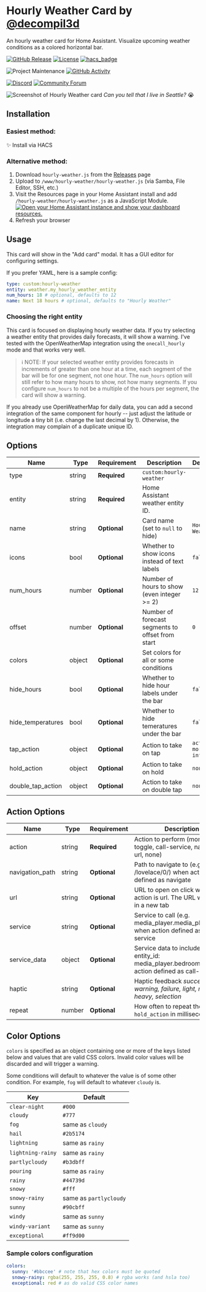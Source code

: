 # Hourly Weather Card by [@decompil3d](https://www.github.com/decompil3d)

An hourly weather card for Home Assistant. Visualize upcoming weather conditions as a colored horizontal bar.

[![GitHub Release][releases-shield]][releases]
[![License][license-shield]](LICENSE.md)
[![hacs_badge](https://img.shields.io/badge/HACS-Default-orange.svg?style=for-the-badge)](https://github.com/hacs/integration)

![Project Maintenance][maintenance-shield]
[![GitHub Activity][commits-shield]][commits]

[![Discord][discord-shield]][discord]
[![Community Forum][forum-shield]][forum]

![Screenshot of Hourly Weather card](hourly-weather.png)
_Can you tell that I live in Seattle?_ 😭

## Installation

### Easiest method:

✨ Install via HACS

### Alternative method:

1. Download `hourly-weather.js` from the [Releases][releases] page
2. Upload to `/www/hourly-weather/hourly-weather.js` (via Samba, File Editor, SSH, etc.)
3. Visit the Resources page in your Home Assistant install and add `/hourly-weather/hourly-weather.js` as a
   JavaScript Module.
   [![Open your Home Assistant instance and show your dashboard resources.](https://my.home-assistant.io/badges/lovelace_resources.svg)](https://my.home-assistant.io/redirect/lovelace_resources/)
4. Refresh your browser

## Usage

This card will show in the "Add card" modal. It has a GUI editor for configuring settings.

If you prefer YAML, here is a sample config:

```yaml
type: custom:hourly-weather
entity: weather.my_hourly_weather_entity
num_hours: 18 # optional, defaults to 12
name: Next 18 hours # optional, defaults to "Hourly Weather"
```

### Choosing the right entity

This card is focused on displaying hourly weather data. If you try selecting a weather entity that provides daily
forecasts, it will show a warning. I've tested with the OpenWeatherMap integration using the `onecall_hourly` mode and
that works very well.

> ℹ️ NOTE: If your selected weather entity provides forecasts in increments of greater than one hour at a time, each
> segment of the bar will be for one segment, not one hour. The `num_hours` option will still refer to how many hours
> to show, not how many segments. If you configure `num_hours` to not be a multiple of the hours per segment, the card
> will show a warning.

If you already use OpenWeatherMap for daily data, you can add a second integration of the same
component for hourly -- just adjust the latitude or longitude a tiny bit (i.e. change the last decimal by 1).
Otherwise, the integration may complain of a duplicate unique ID.

## Options

| Name              | Type   | Requirement  | Description                                      | Default             |
| ----------------- | ------ | ------------ | ------------------------------------------------ | ------------------- |
| type              | string | **Required** | `custom:hourly-weather`                          |                     |
| entity            | string | **Required** | Home Assistant weather entity ID.                |                     |
| name              | string | **Optional** | Card name (set to `null` to hide)                | `Hourly Weather`    |
| icons             | bool   | **Optional** | Whether to show icons instead of text labels     | `false`             |
| num_hours         | number | **Optional** | Number of hours to show (even integer >= 2)      | `12`                |
| offset            | number | **Optional** | Number of forecast segments to offset from start | `0`                 |
| colors            | object | **Optional** | Set colors for all or some conditions            |                     |
| hide_hours        | bool   | **Optional** | Whether to hide hour labels under the bar        | `false`             |
| hide_temperatures | bool   | **Optional** | Whether to hide temeratures under the bar        | `false`             |
| tap_action        | object | **Optional** | Action to take on tap                            | `action: more-info` |
| hold_action       | object | **Optional** | Action to take on hold                           | `none`              |
| double_tap_action | object | **Optional** | Action to take on double tap                     | `none`              |

## Action Options

| Name            | Type   | Requirement  | Description                                                                                        | Default     |
| --------------- | ------ | ------------ | -------------------------------------------------------------------------------------------------- | ----------- |
| action          | string | **Required** | Action to perform (more-info, toggle, call-service, navigate url, none)                            | `more-info` |
| navigation_path | string | **Optional** | Path to navigate to (e.g. /lovelace/0/) when action defined as navigate                            | `none`      |
| url             | string | **Optional** | URL to open on click when action is url. The URL will open in a new tab                            | `none`      |
| service         | string | **Optional** | Service to call (e.g. media_player.media_play_pause) when action defined as call-service           | `none`      |
| service_data    | object | **Optional** | Service data to include (e.g. entity_id: media_player.bedroom) when action defined as call-service | `none`      |
| haptic          | string | **Optional** | Haptic feedback _success, warning, failure, light, medium, heavy, selection_                       | `none`      |
| repeat          | number | **Optional** | How often to repeat the `hold_action` in milliseconds.                                             | `none`      |

## Color Options

`colors` is specified as an object containing one or more of the keys listed below and values that are valid CSS
colors. Invalid color values will be discarded and will trigger a warning.

Some conditions will default to whatever the value is of some other condition. For example, `fog` will default to
whatever `cloudy` is.

| Key               | Default                |
| ----------------- | ---------------------- |
| `clear-night`     | `#000`                 |
| `cloudy`          | `#777`                 |
| `fog`             | same as `cloudy`       |
| `hail`            | `#2b5174`              |
| `lightning`       | same as `rainy`        |
| `lightning-rainy` | same as `rainy`        |
| `partlycloudy`    | `#b3dbff`              |
| `pouring`         | same as `rainy`        |
| `rainy`           | `#44739d`              |
| `snowy`           | `#fff`                 |
| `snowy-rainy`     | same as `partlycloudy` |
| `sunny`           | `#90cbff`              |
| `windy`           | same as `sunny`        |
| `windy-variant`   | same as `sunny`        |
| `exceptional`     | `#ff9d00`              |

### Sample colors configuration

```yaml
colors:
  sunny: '#bbccee' # note that hex colors must be quoted
  snowy-rainy: rgba(255, 255, 255, 0.8) # rgba works (and hsla too)
  exceptional: red # as do valid CSS color names
```

[commits-shield]: https://img.shields.io/github/commit-activity/y/decompil3d/lovelace-hourly-weather.svg?style=for-the-badge
[commits]: https://github.com/decompil3d/lovelace-hourly-weather/commits/master
[devcontainer]: https://code.visualstudio.com/docs/remote/containers
[discord]: https://discord.gg/5e9yvq
[discord-shield]: https://img.shields.io/discord/330944238910963714.svg?style=for-the-badge
[forum-shield]: https://img.shields.io/badge/community-forum-brightgreen.svg?style=for-the-badge
[forum]: https://community.home-assistant.io/c/projects/frontend
[license-shield]: https://img.shields.io/github/license/decompil3d/lovelace-hourly-weather.svg?style=for-the-badge
[maintenance-shield]: https://img.shields.io/maintenance/yes/2022.svg?style=for-the-badge
[releases-shield]: https://img.shields.io/github/release/decompil3d/lovelace-hourly-weather.svg?style=for-the-badge
[releases]: https://github.com/decompil3d/lovelace-hourly-weather/releases
